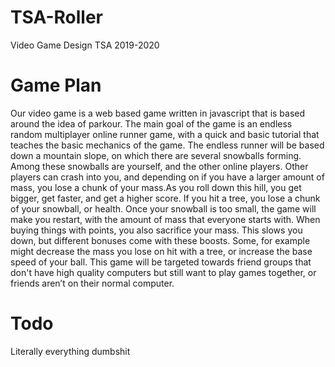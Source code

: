 # TSA-Roller
Video Game Design TSA 2019-2020
# Game Plan
Our video game is a web based game written in javascript that is based around the idea of parkour. The main goal of the game is an endless random multiplayer online runner game, with a quick and basic tutorial that teaches the basic mechanics of the game. The endless runner will be based down a mountain slope, on which there are several snowballs forming. Among these snowballs are yourself, and the other online players. Other players can crash into you, and depending on if you have a larger amount of mass, you lose a chunk of your mass.As you roll down this hill, you get bigger, get faster, and get a higher score. If you hit a tree, you lose a chunk of your snowball, or health. Once your snowball is too small, the game will make you restart, with the amount of mass that everyone starts with. When buying things with points, you also sacrifice your mass. This slows you down, but different bonuses come with these boosts. Some, for example might decrease the mass you lose on hit with a tree, or increase the base speed of your ball. This game will be targeted towards friend groups that don't have high quality computers but still want to play games together, or friends aren’t on their normal computer.
# Todo
Literally everything dumbshit
